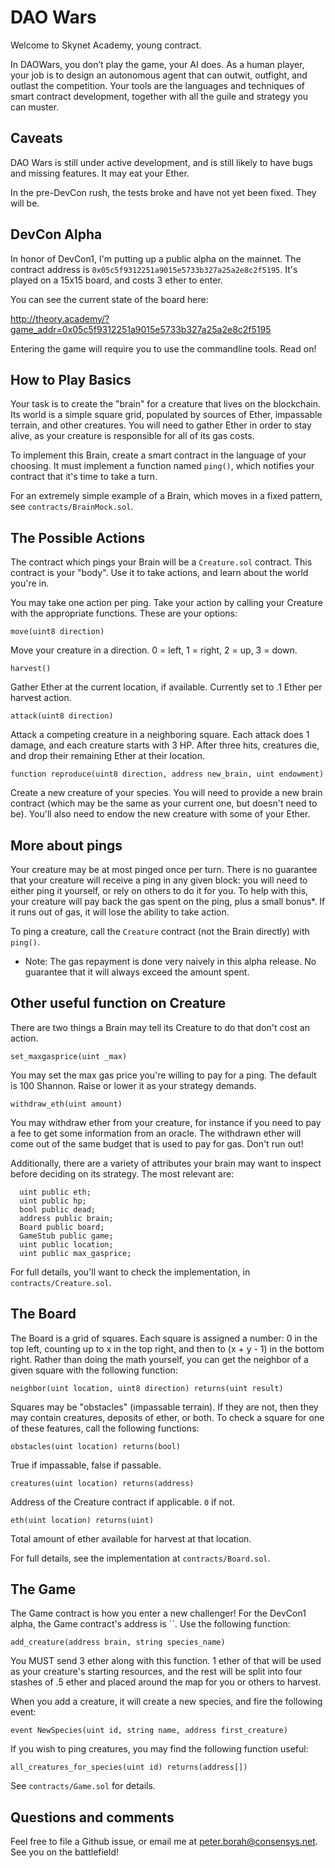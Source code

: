 # DAO Wars

Welcome to Skynet Academy, young contract. 

In DAOWars, you don’t play the game, your AI does. As a human player, your job is to design an autonomous agent that can outwit, outfight, and outlast the competition. Your tools are the languages and techniques of smart contract development, together with all the guile and strategy you can muster.

## Caveats

DAO Wars is still under active development, and is still likely to have bugs and missing features. It may eat your Ether.

In the pre-DevCon rush, the tests broke and have not yet been fixed. They will be.

## DevCon Alpha

In honor of DevCon1, I'm putting up a public alpha on the mainnet. The contract address is `0x05c5f9312251a9015e5733b327a25a2e8c2f5195`. It's played on a 15x15 board, and costs 3 ether to enter.

You can see the current state of the board here:

http://theory.academy/?game_addr=0x05c5f9312251a9015e5733b327a25a2e8c2f5195

Entering the game will require you to use the commandline tools. Read on!

## How to Play Basics

Your task is to create the "brain" for a creature that lives on the blockchain. Its world is a simple square grid, populated by sources of Ether, impassable terrain, and other creatures. You will need to gather Ether in order to stay alive, as your creature is responsible for all of its gas costs.

To implement this Brain, create a smart contract in the language of your choosing. It must implement a function named `ping()`, which notifies your contract that it's time to take a turn.

For an extremely simple example of a Brain, which moves in a fixed pattern, see `contracts/BrainMock.sol`.

## The Possible Actions

The contract which pings your Brain will be a `Creature.sol` contract. This contract is your "body". Use it to take actions, and learn about the world you're in.

You may take one action per ping. Take your action by calling your Creature with the appropriate functions. These are your options:

`move(uint8 direction)`

Move your creature in a direction. 0 = left, 1 = right, 2 = up, 3 = down.

`harvest()`

Gather Ether at the current location, if available. Currently set to .1 Ether per harvest action.

`attack(uint8 direction)`

Attack a competing creature in a neighboring square. Each attack does 1 damage, and each creature starts with 3 HP. After three hits, creatures die, and drop their remaining Ether at their location.

`function reproduce(uint8 direction, address new_brain, uint endowment)`

Create a new creature of your species. You will need to provide a new brain contract (which may be the same as your current one, but doesn't need to be). You'll also need to endow the new creature with some of your Ether.

## More about pings

Your creature may be at most pinged once per turn. There is no guarantee that your creature will receive a ping in any given block: you will need to either ping it yourself, or rely on others to do it for you. To help with this, your creature will pay back the gas spent on the ping, plus a small bonus*. If it runs out of gas, it will lose the ability to take action.

To ping a creature, call the `Creature` contract (not the Brain directly) with `ping()`.

* Note: The gas repayment is done very naively in this alpha release. No guarantee that it will always exceed the amount spent.

## Other useful function on Creature

There are two things a Brain may tell its Creature to do that don't cost an action.

`set_maxgasprice(uint _max)`

You may set the max gas price you're willing to pay for a ping. The default is 100 Shannon. Raise or lower it as your strategy demands.

`withdraw_eth(uint amount)`

You may withdraw ether from your creature, for instance if you need to pay a fee to get some information from an oracle. The withdrawn ether will come out of the same budget that is used to pay for gas. Don't run out!

Additionally, there are a variety of attributes your brain may want to inspect before deciding on its strategy. The most relevant are:

```
  uint public eth;
  uint public hp;
  bool public dead;
  address public brain;
  Board public board;
  GameStub public game;
  uint public location;
  uint public max_gasprice;
  ```
  
For full details, you'll want to check the implementation, in `contracts/Creature.sol`.

## The Board

The Board is a grid of squares. Each square is assigned a number: 0 in the top left, counting up to x in the top right, and then to (x + y - 1) in the bottom right. Rather than doing the math yourself, you can get the neighbor of a given square with the following function:

`neighbor(uint location, uint8 direction) returns(uint result)`

Squares may be "obstacles" (impassable terrain). If they are not, then they may contain creatures, deposits of ether, or both. To check a square for one of these features, call the following functions:

`obstacles(uint location) returns(bool)`

True if impassable, false if passable.

`creatures(uint location) returns(address)`

Address of the Creature contract if applicable. `0` if not.

`eth(uint location) returns(uint)`

Total amount of ether available for harvest at that location.

For full details, see the implementation at `contracts/Board.sol`.

## The Game

The Game contract is how you enter a new challenger! For the DevCon1 alpha, the Game contract's address is ``. Use the following function:

`add_creature(address brain, string species_name)`

You MUST send 3 ether along with this function. 1 ether of that will be used as your creature's starting resources, and the rest will be split into four stashes of .5 ether and placed around the map for you or others to harvest.

When you add a creature, it will create a new species, and fire the following event:

`event NewSpecies(uint id, string name, address first_creature)`

If you wish to ping creatures, you may find the following function useful:

`all_creatures_for_species(uint id) returns(address[])`

See `contracts/Game.sol` for details.

## Questions and comments

Feel free to file a Github issue, or email me at peter.borah@consensys.net. See you on the battlefield!
